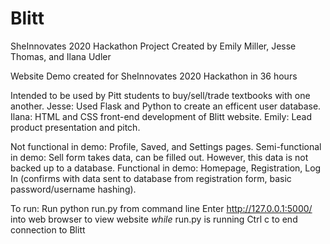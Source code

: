 # Blitt
SheInnovates 2020 Hackathon Project
Created by Emily Miller, Jesse Thomas, and Ilana Udler

Website Demo created for SheInnovates 2020 Hackathon in 36 hours

Intended to be used by Pitt students to buy/sell/trade textbooks with one another. 
Jesse: Used Flask and Python to create an efficent user database.
Ilana: HTML and CSS front-end development of Blitt website.
Emily: Lead product presentation and pitch.

Not functional in demo: Profile, Saved, and Settings pages.
Semi-functional in demo: Sell form takes data, can be filled out. However, this data is not backed up to a database.
Functional in demo: Homepage, Registration, Log In (confirms with data sent to database from registration form, basic password/username hashing).

To run:
Run python run.py from command line
Enter http://127.0.0.1:5000/ into web browser to view website *while* run.py is running
Ctrl c to end connection to Blitt


